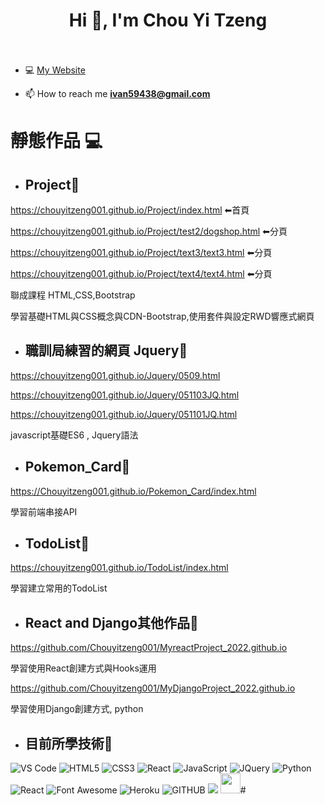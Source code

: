 <h1 align="center">Hi 👋, I'm Chou Yi Tzeng<br><br> </h1>

- 💻 [My Website](https://github.com/Chouyitzeng001)

- 📫 How to reach me **ivan59438@gmail.com**




# 靜態作品 💻︎

- ## Project🔋

https://chouyitzeng001.github.io/Project/index.html           ⬅首頁

https://chouyitzeng001.github.io/Project/test2/dogshop.html   ⬅分頁

https://chouyitzeng001.github.io/Project/text3/text3.html     ⬅分頁

https://chouyitzeng001.github.io/Project/text4/text4.html     ⬅分頁
<p> 聯成課程 HTML,CSS,Bootstrap </p>
<p> 學習基礎HTML與CSS概念與CDN-Bootstrap,使用套件與設定RWD響應式網頁 </p>


- ## 職訓局練習的網頁 Jquery🔋

https://chouyitzeng001.github.io/Jquery/0509.html

https://chouyitzeng001.github.io/Jquery/051103JQ.html

https://chouyitzeng001.github.io/Jquery/051101JQ.html


<p> javascript基礎ES6 , Jquery語法 </p>

- ## Pokemon_Card🔋

https://Chouyitzeng001.github.io/Pokemon_Card/index.html

<p> 學習前端串接API </p>


- ## TodoList🔋

https://chouyitzeng001.github.io/TodoList/index.html

<p> 學習建立常用的TodoList </p>

- ## React and Django其他作品🔋

https://github.com/Chouyitzeng001/MyreactProject_2022.github.io

<p> 學習使用React創建方式與Hooks運用 </p>

https://github.com/Chouyitzeng001/MyDjangoProject_2022.github.io

<p> 學習使用Django創建方式, python </p>

- ## 目前所學技術🔎
<p>
   <img alt="VS Code" src="https://img.shields.io/badge/Visual_Studio_Code-0078D4?style=for-the-badge&logo=visual%20studio%20code&logoColor=white" />
   <img alt="HTML5" src="https://img.shields.io/badge/HTML5-E34F26?style=for-the-badge&logo=html5&logoColor=white" />
   <img alt="CSS3" src="https://img.shields.io/badge/CSS3-1572B6?style=for-the-badge&logo=css3&logoColor=white" />
     <img alt="React" src="https://img.shields.io/badge/Bootstrap-563D7C?style=for-the-badge&logo=bootstrap&logoColor=white" />
   <img alt="JavaScript" src="https://img.shields.io/badge/JavaScript-323330?style=for-the-badge&logo=javascript&logoColor=F7DF1E" />
   <img alt="JQuery" src="https://img.shields.io/badge/jQuery-0769AD?style=for-the-badge&logo=jquery&logoColor=white" />
  <img alt="Python" src="https://img.shields.io/badge/Python-FFD43B?style=for-the-badge&logo=python&logoColor=blue" />
   <img alt="React" src="https://img.shields.io/badge/React-20232A?style=for-the-badge&logo=react&logoColor=61DAFB" />
   <img alt="Font Awesome" src="https://img.shields.io/badge/Font_Awesome-339AF0?style=for-the-badge&logo=fontawesome&logoColor=white" />
    <img alt="Heroku" src="https://img.shields.io/badge/Heroku-430098?style=for-the-badge&logo=heroku&logoColor=white" />
   <img alt="GITHUB" src="https://img.shields.io/badge/GitHub-100000?style=for-the-badge&logo=github&logoColor=white" />
   <img src="https://img.shields.io/badge/Django-092E20?style=for-the-badge&logo=django&logoColor=green" />
   <img height="32" width="32" src="https://cdn.simpleicons.org/C#" />#

</p>
